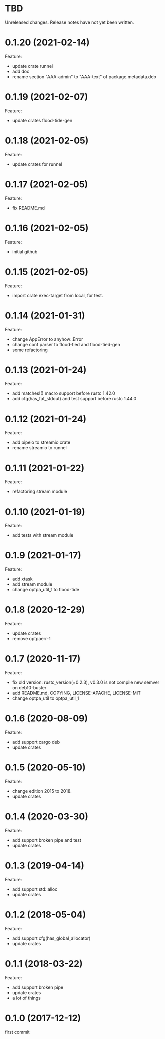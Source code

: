 TBD
===
Unreleased changes. Release notes have not yet been written.

0.1.20 (2021-02-14)
=====
Feature:

* update crate runnel
* add doc
* rename section "AAA-admin" to "AAA-text" of package.metadata.deb

0.1.19 (2021-02-07)
=====
Feature:

* update crates flood-tide-gen

0.1.18 (2021-02-05)
=====
Feature:

* update crates for runnel

0.1.17 (2021-02-05)
=====
Feature:

* fix README.md

0.1.16 (2021-02-05)
=====
Feature:

* initial github

0.1.15 (2021-02-05)
=====
Feature:

* import crate exec-target from local, for test.

0.1.14 (2021-01-31)
=====
Feature:

* change AppError to anyhow::Error
* change conf parser to flood-tied and flood-tied-gen
* some refactoring

0.1.13 (2021-01-24)
=====
Feature:

* add matches!() macro support before rustc 1.42.0
* add cfg(has_fat_stdout) and test support before rustc 1.44.0

0.1.12 (2021-01-24)
=====
Feature:

* add pipeio to streamio crate
* rename streamio to runnel

0.1.11 (2021-01-22)
=====
Feature:

* refactoring stream module

0.1.10 (2021-01-19)
=====
Feature:

* add tests with stream module

0.1.9 (2021-01-17)
=====
Feature:

* add xtask
* add stream module
* change optpa_util_1 to flood-tide

0.1.8 (2020-12-29)
=====
Feature:

* update crates
* remove optpaerr-1

0.1.7 (2020-11-17)
=====
Feature:

* fix old version: rustc_version(=0.2.3), v0.3.0 is not compile new semver on deb10-buster
* add README.md, COPYING, LICENSE-APACHE, LICENSE-MIT
* change optpa_util to optpa_util_1

0.1.6 (2020-08-09)
=====
Feature:

* add support cargo deb
* update crates

0.1.5 (2020-05-10)
=====
Feature:

* change edition 2015 to 2018.
* update crates

0.1.4 (2020-03-30)
=====
Feature:

* add support broken pipe and test
* update crates

0.1.3 (2019-04-14)
=====
Feature:

* add support std::alloc
* update crates

0.1.2 (2018-05-04)
=====
Feature:

* add support cfg(has_global_allocator)
* update crates

0.1.1 (2018-03-22)
=====
Feature:

* add support broken pipe
* update crates
* a lot of things

0.1.0 (2017-12-12)
=====
first commit
